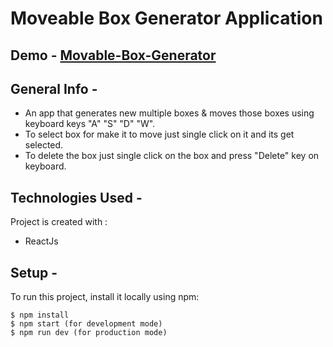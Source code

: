 # Moveable Box Generator Application


## Demo -  [Movable-Box-Generator](https://movablebox-generator.herokuapp.com/)
## General Info -

- An app that generates new multiple boxes & moves those boxes using keyboard keys "A" "S" "D" "W".
- To select box for make it to move just single click on it and its get selected.
- To delete the box just single click on the box and press "Delete" key on keyboard.

## Technologies Used -

Project is created with :

- ReactJs

## Setup -

To run this project, install it locally using npm:

```
$ npm install
$ npm start (for development mode)
$ npm run dev (for production mode)
```








